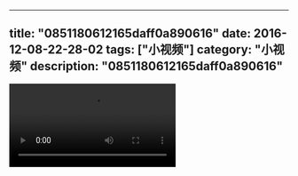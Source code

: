 
---
title: "0851180612165daff0a890616"
date: 2016-12-08-22-28-02
tags: ["小视频"]
category: "小视频"
description: "0851180612165daff0a890616"
---
<video src="http://ohtsqip0g.bkt.clouddn.com/0851180612165daff0a890616.mp4" controls="controls"></video>
